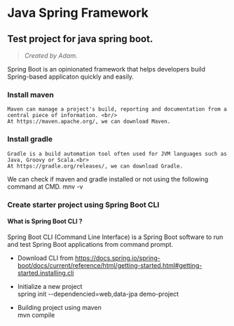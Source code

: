 # Java Spring Framework

## Test project for **java spring boot.**
 
> *Created by Adam.*

Spring Boot is an opinionated framework that helps developers build Spring-based applicaton quickly and easily.

### Install maven
    Maven can manage a project's build, reporting and documentation from a central piece of information. <br/>
    At https://maven.apache.org/, we can download Maven.

### Install gradle
    Gradle is a build automation tool often used for JVM languages such as Java, Groovy or Scala.<br>
    At https://gradle.org/releases/, we can download Gradle.

We can check if maven and gradle installed or not using the following command at CMD.
mnv -v


### Create starter project using Spring Boot CLI

#### What is Spring Boot CLI ?

Spring Boot CLI (Command Line Interface) is a Spring Boot software to run and test Spring Boot applications from command prompt.

* Download CLI from https://docs.spring.io/spring-boot/docs/current/reference/html/getting-started.html#getting-started.installing.cli

* Initialize a new project<br/>
    spring init --dependencied=web,data-jpa demo-project
    
* Building project using maven<br/>
    mvn compile